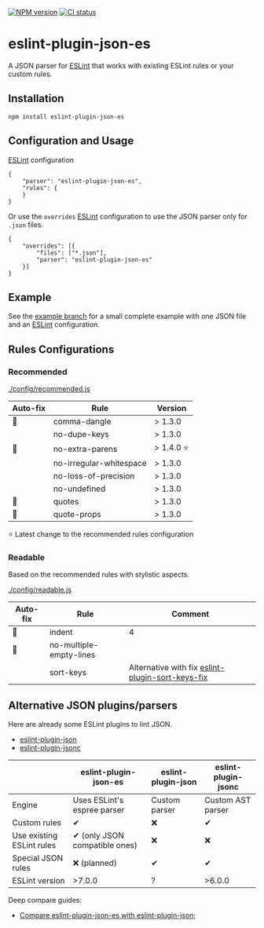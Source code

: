 [![NPM version](https://img.shields.io/npm/v/eslint-plugin-json-es.svg)](https://img.shields.io/npm/v/eslint-plugin-json-es)
[![CI status](https://github.com/zeitport/eslint-plugin-json/workflows/CI/badge.svg?branch=master&event=push)](https://github.com/zeitport/eslint-plugin-json/actions?query=workflow%3ACI)

# eslint-plugin-json-es

A JSON parser for [ESLint] that works with existing ESLint rules or your custom rules.

## Installation

```
npm install eslint-plugin-json-es
```

## Configuration and Usage

[ESLint] configuration
```
{
    "parser": "eslint-plugin-json-es",
    "rules": {
    }
}
```

Or use the `overrides` [ESLint] configuration to use the JSON parser only for `.json` files.

```
{
    "overrides": [{
        "files": ["*.json"],
        "parser": "eslint-plugin-json-es"
    }]
}
```

## Example
See the [example branch] for a small complete example with one JSON file and an [ESLint] configuration.

## Rules Configurations

### Recommended
[./config/recommended.js](./config/recommended.js)

| Auto-fix | Rule                   | Version       |
|----------|----------------------------| ----------|
|🔧| comma-dangle                        | > 1.3.0   |
| | no-dupe-keys                        | > 1.3.0   |
|🔧| no-extra-parens                     | > 1.4.0 ⭐ |
| | no-irregular-whitespace             | > 1.3.0   |
| | no-loss-of-precision                | > 1.3.0   |
| | no-undefined                        | > 1.3.0   |
|🔧| quotes                              | > 1.3.0   |
|🔧| quote-props                         | > 1.3.0   |

⭐ Latest change to the recommended rules configuration

### Readable
Based on the recommended rules with stylistic aspects.

[./config/readable.js](./config/readable.js)

| Auto-fix | Rule                   | Comment |
|----------|------------------------|---------------------|
|🔧| indent | 4 |
|🔧| no-multiple-empty-lines | |
| | sort-keys |Alternative with fix [eslint-plugin-sort-keys-fix] |

## Alternative JSON plugins/parsers

Here are already some ESLint plugins to lint JSON.

- [eslint-plugin-json](https://www.npmjs.com/package/eslint-plugin-json)
- [eslint-plugin-jsonc](https://www.npmjs.com/package/eslint-plugin-jsonc)

|                           | eslint-plugin-json-es         | eslint-plugin-json        | eslint-plugin-jsonc       |
| ---                       | ----------------------------- | ------------------------- | ------------------------- |
| Engine                    | Uses ESLint's espree parser   | Custom parser             | Custom AST parser         |
| Custom rules              | ✔                             | ❌                        | ✔                         |
| Use existing ESLint rules | ✔ (only JSON compatible ones) | ❌                        | ❌                         |
| Special JSON rules        | ❌ (planned)                   | ✔                        | ✔                         |
| ESLint version            | >7.0.0                        | ?                         | >6.0.0                    |


Deep compare guides:
- [Compare eslint-plugin-json-es with eslint-plugin-json](docs/compare-eslint-plugin-json.md);

[ESLint]: https://eslint.org/
[custom parser]: https://eslint.org/docs/developer-guide/working-with-custom-parsers
[eslint-plugin-json]: https://github.com/azeemba/eslint-plugin-json
[eslint-plugin-jsonc]: https://github.com/ota-meshi/eslint-plugin-jsonc
[eslint-plugin-sort-keys-fix]: https://github.com/leo-buneev/eslint-plugin-sort-keys-fix
[example branch]: https://github.com/zeitport/eslint-plugin-json/tree/example
